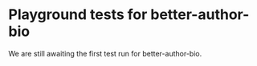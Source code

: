 # Playground tests for better-author-bio
We are still awaiting the first test run for better-author-bio.
